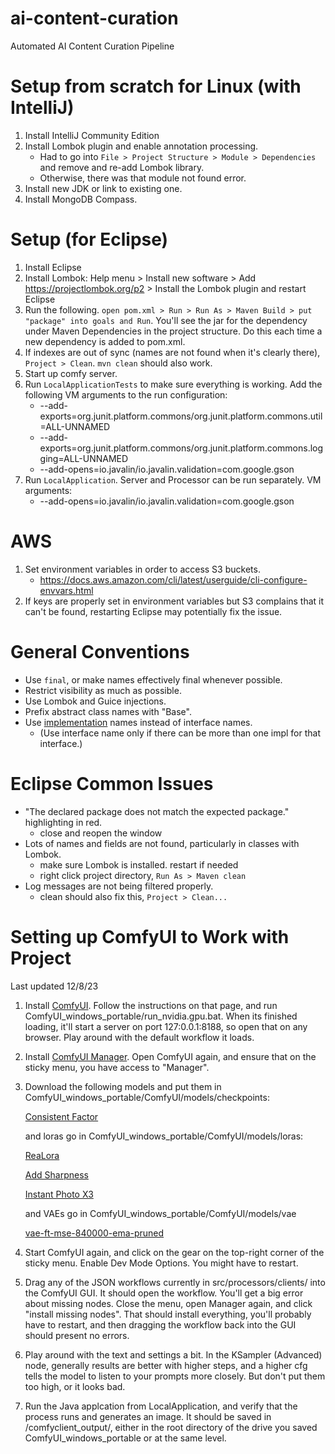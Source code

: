 # ai-content-curation

Automated AI Content Curation Pipeline

# Setup from scratch for Linux (with IntelliJ)

1. Install IntelliJ Community Edition
2. Install Lombok plugin and enable annotation processing.
   * Had to go into `File > Project Structure > Module > Dependencies` and remove and re-add Lombok library.
   * Otherwise, there was that module not found error.
3. Install new JDK or link to existing one.
4. Install MongoDB Compass.

# Setup (for Eclipse)

1. Install Eclipse
2. Install Lombok: Help menu > Install new software > Add https://projectlombok.org/p2 > Install the Lombok plugin and restart Eclipse
3. Run the following. `open pom.xml > Run > Run As > Maven Build > put "package" into goals and Run`. You'll see the jar for the dependency under Maven Dependencies in the project structure. Do this each time a new dependency is added to pom.xml.
4. If indexes are out of sync (names are not found when it's clearly there), `Project > Clean`. `mvn clean` should also work.
5. Start up comfy server.
6. Run `LocalApplicationTests` to make sure everything is working. Add the following VM arguments to the run configuration:
	* --add-exports=org.junit.platform.commons/org.junit.platform.commons.util=ALL-UNNAMED
	* --add-exports=org.junit.platform.commons/org.junit.platform.commons.logging=ALL-UNNAMED
	* --add-opens=io.javalin/io.javalin.validation=com.google.gson
7. Run `LocalApplication`. Server and Processor can be run separately. VM arguments:
	* --add-opens=io.javalin/io.javalin.validation=com.google.gson
	
# AWS

1. Set environment variables in order to access S3 buckets.
	* https://docs.aws.amazon.com/cli/latest/userguide/cli-configure-envvars.html
2. If keys are properly set in environment variables but S3 complains that it can't be found, restarting Eclipse may potentially fix the issue.

# General Conventions

- Use `final`, or make names effectively final whenever possible.
- Restrict visibility as much as possible.
- Use Lombok and Guice injections.
- Prefix abstract class names with "Base".
- Use <ins>implementation</ins> names instead of interface names.
     * (Use interface name only if there can be more than one impl for that interface.)

# Eclipse Common Issues

- "The declared package does not match the expected package." highlighting in red.
  - close and reopen the window
- Lots of names and fields are not found, particularly in classes with Lombok.
  - make sure Lombok is installed. restart if needed
  - right click project directory, `Run As > Maven clean`
- Log messages are not being filtered properly.
  - clean should also fix this, `Project > Clean...`

# Setting up ComfyUI to Work with Project

Last updated 12/8/23

1. Install [ComfyUI](https://github.com/comfyanonymous/ComfyUI). Follow the instructions on that page, and run ComfyUI_windows_portable/run_nvidia.gpu.bat. When its finished loading, it'll start a server on port 127:0.0.1:8188, so open that on any browser. Play around with the default workflow it loads.
2. Install [ComfyUI Manager](https://github.com/ltdrdata/ComfyUI-Manager). Open ComfyUI again, and ensure that on the sticky menu, you have access to "Manager".
3. Download the following models and put them in ComfyUI_windows_portable/ComfyUI/models/checkpoints:

   [Consistent Factor](https://civitai.com/models/9114/consistent-factor-euclid)

   and loras go in ComfyUI_windows_portable/ComfyUI/models/loras:

   [ReaLora](https://civitai.com/models/137258/realorarealistic-skin-texture)

   [Add Sharpness](https://civitai.com/models/69267?modelVersionId=76092)

   [Instant Photo X3](https://civitai.com/models/52652?modelVersionId=102533)

   and VAEs go in ComfyUI_windows_portable/ComfyUI/models/vae

   [vae-ft-mse-840000-ema-pruned](https://huggingface.co/stabilityai/sd-vae-ft-mse-original/blob/main/vae-ft-mse-840000-ema-pruned.safetensors)

4. Start ComfyUI again, and click on the gear on the top-right corner of the sticky menu. Enable Dev Mode Options. You might have to restart.
5. Drag any of the JSON workflows currently in src/processors/clients/ into the ComfyUI GUI. It should open the workflow. You'll get a big error about missing nodes. Close the menu, open Manager again, and click "install missing nodes". That should install everything, you'll probably have to restart, and then dragging the workflow back into the GUI should present no errors.
6. Play around with the text and settings a bit. In the KSampler (Advanced) node, generally results are better with higher steps, and a higher cfg tells the model to listen to your prompts more closely. But don't put them too high, or it looks bad.
7. Run the Java applcation from LocalApplication, and verify that the process runs and generates an image. It should be saved in /comfyclient_output/, either in the root directory of the drive you saved ComfyUI_windows_portable or at the same level.

